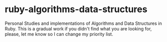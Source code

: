 # ruby-algorithms-data-structures
Personal Studies and implementations of Algorithms and Data Structures in Ruby. This is a gradual work if you didn't find what you are looking for, please, let me know so I can change my priority list.

